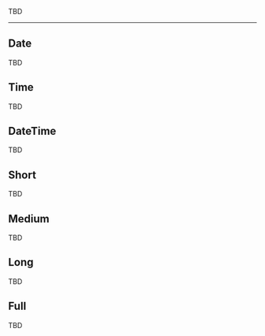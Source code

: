 TBD

___

## Date

TBD

## Time

TBD

## DateTime

TBD

## Short

TBD

## Medium

TBD

## Long

TBD

## Full

TBD